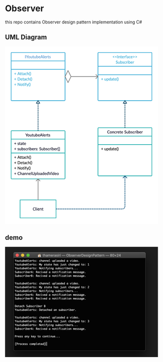 # Observer
this repo contains Observer design pattern implementation using C#

## UML Diagram

<img src="uml-diagram.png"/>

## demo
<img src="demo.png"/>